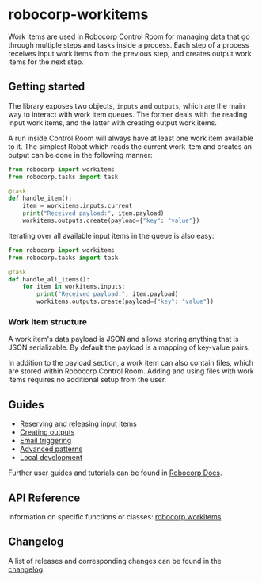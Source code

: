 # robocorp-workitems

Work items are used in Robocorp Control Room for managing data that go through
multiple steps and tasks inside a process. Each step of a process receives input
work items from the previous step, and creates output work items for the next
step.

## Getting started

The library exposes two objects, `inputs` and `outputs`, which are the main way
to interact with work item queues. The former deals with the reading input work
items, and the latter with creating output work items.

A run inside Control Room will always have at least one work item available to
it. The simplest Robot which reads the current work item and creates an output
can be done in the following manner:

```python
from robocorp import workitems
from robocorp.tasks import task

@task
def handle_item():
    item = workitems.inputs.current
    print("Received payload:", item.payload)
    workitems.outputs.create(payload={"key": "value"})
```

Iterating over all available input items in the queue is also easy:

```python
from robocorp import workitems
from robocorp.tasks import task

@task
def handle_all_items():
    for item in workitems.inputs:
        print("Received payload:", item.payload)
        workitems.outputs.create(payload={"key": "value"})
```

### Work item structure

A work item's data payload is JSON and allows storing anything that is JSON
serializable. By default the payload is a mapping of key-value pairs.

In addition to the payload section, a work item can also contain files, which
are stored within Robocorp Control Room. Adding and using files with work items
requires no additional setup from the user.

## Guides

- [Reserving and releasing input items](https://github.com/robocorp/robo/blob/master/workitems/docs/guides/reserving-inputs.md)
- [Creating outputs](https://github.com/robocorp/robo/blob/master/workitems/docs/guides/creating-outputs.md)
- [Email triggering](https://github.com/robocorp/robo/blob/master/workitems/docs/guides/email-triggering.md)
- [Advanced patterns](https://github.com/robocorp/robo/blob/master/workitems/docs/guides/advanced-patterns.md)
- [Local development](https://github.com/robocorp/robo/blob/master/workitems/docs/guides/local-development.md)

Further user guides and tutorials can be found in [Robocorp Docs](https://robocorp.com/docs).

## API Reference

Information on specific functions or classes: [robocorp.workitems](https://github.com/robocorp/robo/blob/master/workitems/docs/api/robocorp.workitems.md)

## Changelog

A list of releases and corresponding changes can be found in the [changelog](https://github.com/robocorp/robo/blob/master/workitems/docs/CHANGELOG.md).
